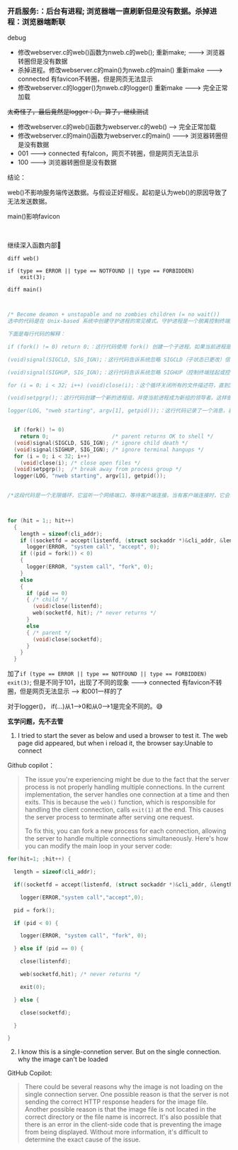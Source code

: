 ### 开启服务:：后台有进程; 浏览器端一直刷新但是没有数据。杀掉进程：浏览器端断联



debug 

* 修改webserver.c的web()函数为nweb.c的web();  重新make; ---> 浏览器转圈但是没有数据
* 杀掉进程。修改webserver.c的main()为nweb.c的main()  重新make ---> connected 有favicon不转圈，但是网页无法显示
* 修改webserver.c的logger()为nweb.c的logger()  重新make ---> 完全正常加载

~~太奇怪了，最后竟然是logger：D。算了，继续测试~~

* 修改webserver.c的web()函数为webserver.c的web() --> 完全正常加载
* 修改webserver.c的main()函数为webserver.c的main() ---> 浏览器转圈但是没有数据
* 001 ---> connected 有falcon，网页不转圈，但是网页无法显示
* 100 ---> 浏览器转圈但是没有数据



结论：

web()不影响服务端传送数据。与假设正好相反。起初是认为web()的原因导致了无法发送数据。

main()影响favicon

​	    

继续深入函数内部🥰

```diff web()```

```
if (type == ERROR || type == NOTFOUND || type == FORBIDDEN)
    exit(3);
```



```diff main()```

```c


/* Become deamon + unstopable and no zombies children (= no wait()) 
选中的代码是在 Unix-based 系统中创建守护进程的常见模式。守护进程是一个脱离控制终端并在后台运行的进程，通常负责处理周期性的服务请求。

下面是每行代码的解释：

if (fork() != 0) return 0;：这行代码使用 fork() 创建一个子进程。如果当前进程是父进程（fork 调用返回子进程的 pid，不为0），则结束进程，让子进程在后台继续运行。

(void)signal(SIGCLD, SIG_IGN);：这行代码告诉系统忽略 SIGCLD（子状态已更改）信号。这样做是因为进程不关心其子进程是否停止或终止。

(void)signal(SIGHUP, SIG_IGN);：这行代码告诉系统忽略 SIGHUP（控制终端挂起或控制进程死亡）信号。这使得进程即使用户注销也能继续运行。

for (i = 0; i < 32; i++) (void)close(i);：这个循环关闭所有的文件描述符，直到32（一个常见的最大值）。这样做是为了防止守护进程保持任何不必要的文件打开，可能耗尽系统的文件描述符限制。

(void)setpgrp();：这行代码创建一个新的进程组，并使当前进程成为新组的领导者。这样做是为了确保进程不受发送到原始进程组的信号的影响。

logger(LOG, "nweb starting", argv[1], getpid());：这行代码记录了一个消息，表示守护进程已经开始。logger 函数应该在代码的其他地方定义。*/


  if (fork() != 0)
    return 0;                    /* parent returns OK to shell */
  (void)signal(SIGCLD, SIG_IGN); /* ignore child death */
  (void)signal(SIGHUP, SIG_IGN); /* ignore terminal hangups */
  for (i = 0; i < 32; i++)
    (void)close(i); /* close open files */
  (void)setpgrp();  /* break away from process group */
  logger(LOG, "nweb starting", argv[1], getpid());
  
```

```c
/*这段代码是一个无限循环，它监听一个网络端口，等待客户端连接。当有客户端连接时，它会创建一个子进程来处理客户端请求。子进程会调用 web 函数来处理请求，而父进程则会关闭与客户端的连接，继续监听端口等待下一个客户端连接。这段代码是一个无限循环，它监听一个网络端口，等待客户端连接。当有客户端连接时，它会创建一个子进程来处理客户端请求。子进程会调用 web 函数来处理请求，而父进程则会关闭与客户端的连接，继续监听端口等待下一个客户端连接。*/



for (hit = 1;; hit++)
  {
    length = sizeof(cli_addr);
    if ((socketfd = accept(listenfd, (struct sockaddr *)&cli_addr, &length)) < 0)
      logger(ERROR, "system call", "accept", 0);
    if ((pid = fork()) < 0)
    {
      logger(ERROR, "system call", "fork", 0);
    }
    else
    {
      if (pid == 0)
      { /* child */
        (void)close(listenfd);
        web(socketfd, hit); /* never returns */
      }
      else
      { /* parent */
        (void)close(socketfd);
      }
    }
  }
```



加了```if (type == ERROR || type == NOTFOUND || type == FORBIDDEN)
    exit(3)```; 但是不同于101，出现了不同的现象  ---> connected 有favicon不转圈，但是网页无法显示 --> 和001一样的了

对于logger()， if(...)从1-->0和从0-->1是完全不同的。😅

**玄学问题，先不去管**





1. I tried to start the sever as below and used a browser to test it. The web page did appeared, but when i reload it, the browser say:Unable to connect



Github copilot：

>The issue you're experiencing might be due to the fact that the server process is not properly handling multiple connections. In the current implementation, the server handles one connection at a time and then exits. This is because the `web()` function, which is responsible for handling the client connection, calls `exit(1)` at the end. This causes the server process to terminate after serving one request.
>
>To fix this, you can fork a new process for each connection, allowing the server to handle multiple connections simultaneously. Here's how you can modify the main loop in your server code:

```c++
for(hit=1; ;hit++) {

  length = sizeof(cli_addr);

  if((socketfd = accept(listenfd, (struct sockaddr *)&cli_addr, &length)) < 0)

    logger(ERROR,"system call","accept",0);

  pid = fork();

  if (pid < 0) {

    logger(ERROR, "system call", "fork", 0);

  } else if (pid == 0) {

    close(listenfd);

    web(socketfd,hit); /* never returns */

    exit(0);

  } else {

    close(socketfd);

  }

}

```



2. I know this is a single-connetion server. But on the single connection. why the image can't be loaded

GitHub Copilot:

> There could be several reasons why the image is not loading on the single connection server. One possible reason is that the server is not sending the correct HTTP response headers for the image file. Another possible reason is that the image file is not located in the correct directory or the file name is incorrect. It's also possible that there is an error in the client-side code that is preventing the image from being displayed. Without more information, it's difficult to determine the exact cause of the issue.





